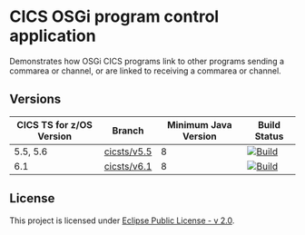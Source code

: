 # CICS OSGi program control application

Demonstrates how OSGi CICS programs link to other programs sending a commarea or channel, or are linked to receiving a commarea or channel.

## Versions
| CICS TS for z/OS Version | Branch                                 | Minimum Java Version | Build Status |
|--------------------------|----------------------------------------|----------------------|--------------|
| 5.5, 5.6                 | [cicsts/v5.5](/../../tree/cicsts/v5.5) | 8                    | [![Build](https://github.com/cicsdev/cics-java-osgi-linkactions/workflows/java.yaml/badge.svg?branch=cicsts%2Fv5.5)](https://github.com/cicsdev/cics-java-osgi-link/actions/workflows/java.yaml) |
| 6.1                      | [cicsts/v6.1](/../../tree/cicsts/v6.1) | 8                    | [![Build](https://github.com/cicsdev/cics-java-osgi-link/actions/workflows/java.yaml/badge.svg?branch=cicsts%2Fv6.1)](https://github.com/cicsdev/cics-java-osgi-link/actions/workflows/java.yaml) |

## License
This project is licensed under [Eclipse Public License - v 2.0](LICENSE).

